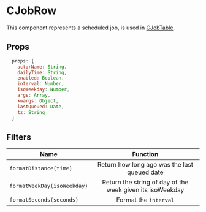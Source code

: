# CJobRow <Badge text="Job Row"/>

This component represents a scheduled job, is used in [CJobTable](/super-bowl/components/CJobTable).

## Props
``` js
  props: {
    actorName: String,
    dailyTime: String,
    enabled: Boolean,
    interval: Number,
    isoWeekday: Number,
    args: Array,
    kwargs: Object,
    lastQueued: Date,
    tz: String
  }
```

## Filters
| Name          | Function        |
| ------------- |:-------------:|
|``formatDistance(time)``| Return how long ago was the last queued date|
|``formatWeekDay(isoWeekday)``| Return the string of day of the week given its isoWeekday|
|``formatSeconds(seconds)``| Format the ``interval``| 
